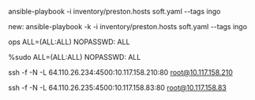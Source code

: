 ansible-playbook -i inventory/preston.hosts soft.yaml --tags ingo 

new: ansible-playbook -k -i inventory/preston.hosts soft.yaml --tags ingo 

ops     ALL=(ALL:ALL) NOPASSWD: ALL

%sudo     ALL=(ALL:ALL) NOPASSWD: ALL


ssh -f -N -L 64.110.26.234:4500:10.117.158.210:80 root@10.117.158.210

ssh -f -N -L 64.110.26.235:4500:10.117.158.83:80 root@10.117.158.83
